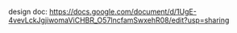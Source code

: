 design doc: https://docs.google.com/document/d/1UgE-4vevLckJgjiwomaViCHBR_O57lncfamSwxehR08/edit?usp=sharing
